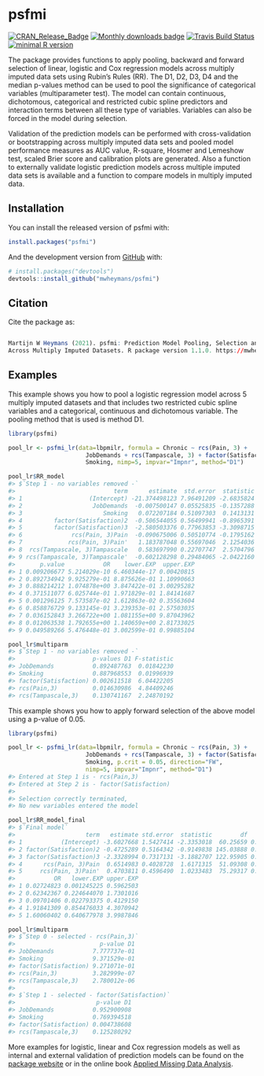 
<!-- README.md is generated from README.Rmd. Please edit that file -->

# psfmi

[![CRAN_Release_Badge](https://www.r-pkg.org/badges/version-ago/psfmi)](https://CRAN.R-project.org/package=psfmi)
[![Monthly downloads
badge](https://cranlogs.r-pkg.org/badges/last-month/psfmi?color=blue)](https://CRAN.R-project.org/package=psfmi)
[![Travis Build
Status](https://travis-ci.com/mwheymans/psfmi.svg?branch=master)](https://travis-ci.org/mwheymans/psfmi)
[![minimal R
version](https://img.shields.io/badge/R%3E%3D-4.0.0-6666ff.svg)](https://cran.r-project.org/)

The package provides functions to apply pooling, backward and forward
selection of linear, logistic and Cox regression models across multiply
imputed data sets using Rubin’s Rules (RR). The D1, D2, D3, D4 and the
median p-values method can be used to pool the significance of
categorical variables (multiparameter test). The model can contain
continuous, dichotomous, categorical and restricted cubic spline
predictors and interaction terms between all these type of variables.
Variables can also be forced in the model during selection.

Validation of the prediction models can be performed with
cross-validation or bootstrapping across multiply imputed data sets and
pooled model performance measures as AUC value, R-square, Hosmer and
Lemeshow test, scaled Brier score and calibration plots are generated.
Also a function to externally validate logistic prediction models across
multiple imputed data sets is available and a function to compare models
in multiply imputed data.

## Installation

You can install the released version of psfmi with:

``` r
install.packages("psfmi")
```

And the development version from [GitHub](https://github.com/) with:

``` r
# install.packages("devtools")
devtools::install_github("mwheymans/psfmi")
```

## Citation

Cite the package as:

``` r

Martijn W Heymans (2021). psfmi: Prediction Model Pooling, Selection and Performance Evaluation 
Across Multiply Imputed Datasets. R package version 1.1.0. https://mwheymans.github.io/psfmi/ 
```

## Examples

This example shows you how to pool a logistic regression model across 5
multiply imputed datasets and that includes two restricted cubic spline
variables and a categorical, continuous and dichotomous variable. The
pooling method that is used is method D1.

``` r
library(psfmi)

pool_lr <- psfmi_lr(data=lbpmilr, formula = Chronic ~ rcs(Pain, 3) + 
                      JobDemands + rcs(Tampascale, 3) + factor(Satisfaction) + 
                      Smoking, nimp=5, impvar="Impnr", method="D1")

pool_lr$RR_model
#> $`Step 1 - no variables removed -`
#>                            term      estimate  std.error  statistic        df
#> 1                   (Intercept) -21.374498123 7.96491209 -2.6835824  65.71094
#> 2                    JobDemands  -0.007500147 0.05525835 -0.1357288  38.94021
#> 3                       Smoking   0.072207184 0.51097303  0.1413131  47.98415
#> 4         factor(Satisfaction)2  -0.506544055 0.56499941 -0.8965391 139.35335
#> 5         factor(Satisfaction)3  -2.580503376 0.77963853 -3.3098715 100.66273
#> 6              rcs(Pain, 3)Pain  -0.090675006 0.50510774 -0.1795162  26.92182
#> 7             rcs(Pain, 3)Pain'   1.183787048 0.55697046  2.1254036  94.79276
#> 8  rcs(Tampascale, 3)Tampascale   0.583697990 0.22707747  2.5704796  77.83368
#> 9 rcs(Tampascale, 3)Tampascale'  -0.602128298 0.29484065 -2.0422160  31.45559
#>       p.value           OR    lower.EXP  upper.EXP
#> 1 0.009206677 5.214029e-10 6.460344e-17 0.00420815
#> 2 0.892734942 9.925279e-01 8.875626e-01 1.10990663
#> 3 0.888214212 1.074878e+00 3.847422e-01 3.00295282
#> 4 0.371511077 6.025744e-01 1.971829e-01 1.84141687
#> 5 0.001296125 7.573587e-02 1.612863e-02 0.35563604
#> 6 0.858876729 9.133145e-01 3.239353e-01 2.57503035
#> 7 0.036152843 3.266722e+00 1.081155e+00 9.87043962
#> 8 0.012063538 1.792655e+00 1.140659e+00 2.81733025
#> 9 0.049589266 5.476448e-01 3.002599e-01 0.99885104

pool_lr$multiparm
#> $`Step 1 - no variables removed -`
#>                      p-values D1 F-statistic
#> JobDemands           0.892487763  0.01842230
#> Smoking              0.887968553  0.01996939
#> factor(Satisfaction) 0.002611518  6.04422205
#> rcs(Pain,3)          0.014630986  4.84409246
#> rcs(Tampascale,3)    0.130741167  2.24870192
```

This example shows you how to apply forward selection of the above model
using a p-value of 0.05.

``` r
library(psfmi)

pool_lr <- psfmi_lr(data=lbpmilr, formula = Chronic ~ rcs(Pain, 3) + 
                      JobDemands + rcs(Tampascale, 3) + factor(Satisfaction) + 
                      Smoking, p.crit = 0.05, direction="FW", 
                      nimp=5, impvar="Impnr", method="D1")
#> Entered at Step 1 is - rcs(Pain,3)
#> Entered at Step 2 is - factor(Satisfaction)
#> 
#> Selection correctly terminated, 
#> No new variables entered the model

pool_lr$RR_model_final
#> $`Final model`
#>                    term   estimate std.error  statistic        df     p.value
#> 1           (Intercept) -3.6027668 1.5427414 -2.3353018  60.25659 0.022875170
#> 2 factor(Satisfaction)2 -0.4725289 0.5164342 -0.9149838 145.03888 0.361718841
#> 3 factor(Satisfaction)3 -2.3328994 0.7317131 -3.1882707 122.95905 0.001815476
#> 4      rcs(Pain, 3)Pain  0.6514983 0.4028728  1.6171315  51.09308 0.112008088
#> 5     rcs(Pain, 3)Pain'  0.4703811 0.4596490  1.0233483  75.29317 0.309419924
#>           OR   lower.EXP upper.EXP
#> 1 0.02724823 0.001245225 0.5962503
#> 2 0.62342367 0.224644070 1.7301016
#> 3 0.09701406 0.022793375 0.4129150
#> 4 1.91841309 0.854476033 4.3070942
#> 5 1.60060402 0.640677978 3.9987846

pool_lr$multiparm
#> $`Step 0 - selected - rcs(Pain,3)`
#>                        p-value D1
#> JobDemands           7.777737e-01
#> Smoking              9.371529e-01
#> factor(Satisfaction) 9.271071e-01
#> rcs(Pain,3)          3.282999e-07
#> rcs(Tampascale,3)    2.780012e-06
#> 
#> $`Step 1 - selected - factor(Satisfaction)`
#>                       p-value D1
#> JobDemands           0.952900908
#> Smoking              0.769394518
#> factor(Satisfaction) 0.004738608
#> rcs(Tampascale,3)    0.125280292
```

More examples for logistic, linear and Cox regression models as well as
internal and external validation of prediction models can be found on
the [package website](https://mwheymans.github.io/psfmi/) or in the
online book [Applied Missing Data
Analysis](https://bookdown.org/mwheymans/bookmi/).
